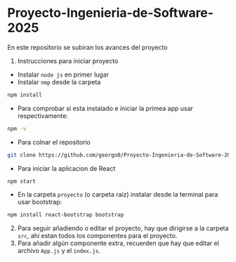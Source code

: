 # Proyecto-Ingenieria-de-Software-2025
En este repositorio se subiran los avances del proyecto


1. Instrucciones para iniciar proyecto
* Instalar `node js` en primer lugar
* Instalar `nmp` desde la carpeta
```bash
npm install
```
* Para comprobar si esta instalado e iniciar la primea app usar respectivamente:
```bash
npm -v
```
* Para colnar el repositorio
 ```bash
git clone https://github.com/georgo0/Proyecto-Ingenieria-de-Software-2025.git
``` 
* Para iniciar la aplicacion de React
```bash
npm start
```

* En la carpeta `proyecto` (o carpeta raíz) instalar desde la terminal para usar bootstrap:
```bash
npm install react-bootstrap bootstrap
```

2. Para seguir añadiendo o editar el proyecto, hay que dirigirse a la carpeta `src`, ahí estan todos los componentes para el proyecto.
3. Para añadir algún componente extra, recuerden que hay que editar el archivo `App.js` y el `index.js`. 
